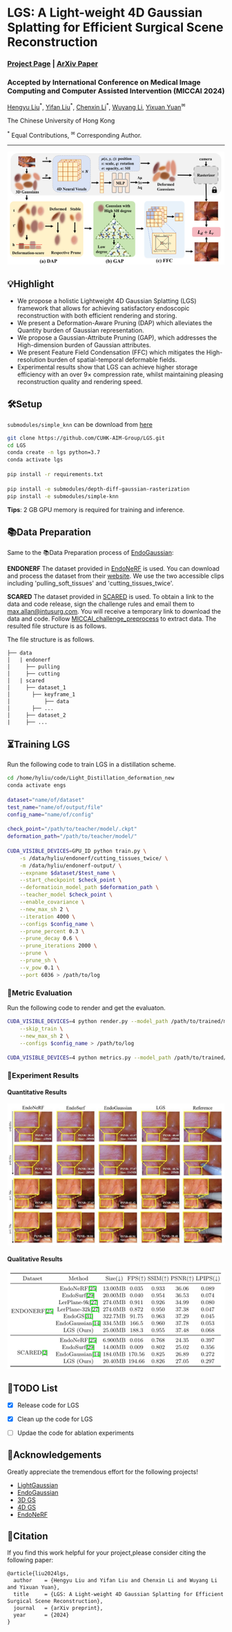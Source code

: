 # LGS: A Light-weight 4D Gaussian Splatting for Efficient Surgical Scene Reconstruction

<!-- <i>The avatar is generated by stable diffusion.</i> -->


### [Project Page](https://lgs-endo.github.io/) | [ArXiv Paper](https://lgs-endo.github.io/)
### Accepted by International Conference on Medical Image Computing and Computer Assisted Intervention (MICCAI 2024)

[Hengyu Liu](https://github.com/LiuHengyu321)<sup>\*</sup>, 
[Yifan Liu](https://yifliu3.github.io/)<sup>\*</sup>,
[Chenxin Li](https://xggnet.github.io/)<sup>\*</sup>, 
[Wuyang Li](https://wymancv.github.io/wuyang.github.io/)<sup></sup>,
[Yixuan Yuan](https://www.ee.cuhk.edu.hk/en-gb/people/academic-staff/professors/prof-yixuan-yuan)<sup>✉</sup>

The Chinese University of Hong Kong

<sup>\*</sup> Equal Contributions, <sup>✉</sup> Corresponding Author. 

-------------------------------------------
![introduction](./assets/pipeline.png)

## 💡Highlight
- We propose a holistic Lightweight 4D Gaussian Splatting (LGS) framework that allows for achieving satisfactory endoscopic reconstruction with both efficient rendering and storing.
- We present a Deformation-Aware Pruning (DAP) which alleviates the Quantity burden of Gaussian representation.
- We propose a Gaussian-Attribute Pruning (GAP), which addresses the High-dimension burden of Gaussian attributes.
- We present Feature Field Condensation (FFC) which mitigates the High-resolution burden of spatial-temporal deformable fields.
- Experimental results show that LGS can achieve higher storage efficiency with an over $9\times$ compression rate, whilst maintaining pleasing reconstruction quality and rendering speed.

## 🛠Setup

`submodules/simple_knn` can be download from [here](https://github.com/yifliu3/EndoGaussian/tree/master/submodules/simple-knn)

```bash
git clone https://github.com/CUHK-AIM-Group/LGS.git
cd LGS
conda create -n lgs python=3.7
conda activate lgs

pip install -r requirements.txt

pip install -e submodules/depth-diff-gaussian-rasterization
pip install -e submodules/simple-knn
```

**Tips**: 2 GB GPU memory is required for training and inference. 

## 📚Data Preparation
Same to the 📚Data Preparation process of [EndoGaussian](https://github.com/yifliu3/EndoGaussian):

**ENDONERF** The dataset provided in [EndoNeRF](https://arxiv.org/abs/2206.15255) is used. You can download and process the dataset from their [website](https://github.com/med-air/EndoNeRF). We use the two accessible clips including 'pulling_soft_tissues' and 'cutting_tissues_twice'.

**SCARED** The dataset provided in [SCARED](https://endovissub2019-scared.grand-challenge.org/) is used. To obtain a link to the data and code release, sign the challenge rules and email them to max.allan@intusurg.com. You will receive a temporary link to download the data and code. Follow [MICCAI_challenge_preprocess](https://github.com/EikoLoki/MICCAI_challenge_preprocess) to extract data. The resulted file structure is as follows.



The file structure is as follows.
```
├── data
│   | endonerf 
│     ├── pulling
│     ├── cutting 
│   | scared
│     ├── dataset_1
│       ├── keyframe_1
│           ├── data
│       ├── ...
│     ├── dataset_2
|     ├── ...

```



## ⏳Training LGS
Run the following code to train LGS in a distillation scheme.
```bash
cd /home/hyliu/code/Light_Distillation_deformation_new
conda activate engs

dataset="name/of/dataset"
test_name="name/of/output/file"
config_name="name/of/config"

check_point="/path/to/teacher/model/.ckpt"
deformation_path="/path/to/teacher/model/"

CUDA_VISIBLE_DEVICES=GPU_ID python train.py \
    -s /data/hyliu/endonerf/cutting_tissues_twice/ \
    -m /data/hyliu/endonerf-output/ \
    --expname $dataset/$test_name \
    --start_checkpoint $check_point \
    --deformatioin_model_path $deformation_path \
    --teacher_model $check_point \
    --enable_covariance \
    --new_max_sh 2 \
    --iteration 4000 \
    --configs $config_name \
    --prune_percent 0.3 \
    --prune_decay 0.6 \
    --prune_iterations 2000 \
    --prune \
    --prune_sh \
    --v_pow 0.1 \
    --port 6036 > /path/to/log
```

### 📏Metric Evaluation
Run the following code to render and get the evaluaton.

```bash
CUDA_VISIBLE_DEVICES=4 python render.py --model_path /path/to/trained/model \
    --skip_train \
    --new_max_sh 2 \
    --configs $config_name > /path/to/log

CUDA_VISIBLE_DEVICES=4 python metrics.py --model_path /path/to/trained/model > /path/to/log
```


### 🎪Experiment Results
#### Quantitative Results
![introduction](./assets/res_1.jpg)
#### Qualitative Results
![introduction](./assets/res_2.png)


## 🛒TODO List
- [X] Release code for LGS
- [X] Clean up the code for LGS
- [ ] Updae the code for ablation experiments


## 🎈Acknowledgements
Greatly appreciate the tremendous effort for the following projects!
- [LightGaussian](https://github.com/VITA-Group/LightGaussian)
- [EndoGaussian](https://github.com/yifliu3/EndoGaussian)
- [3D GS](https://github.com/graphdeco-inria/gaussian-splatting)
- [4D GS](https://github.com/hustvl/4DGaussians)
- [EndoNeRF](https://github.com/med-air/EndoNeRF)


## 📜Citation
If you find this work helpful for your project,please consider citing the following paper:
```
@article{liu2024lgs,
  author    = {Hengyu Liu and Yifan Liu and Chenxin Li and Wuyang Li and Yixuan Yuan},
  title     = {LGS: A Light-weight 4D Gaussian Splatting for Efficient Surgical Scene Reconstruction},
  journal   = {arXiv preprint},
  year      = {2024}
}
```
